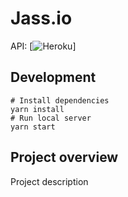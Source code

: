 # Jass.io

API: [![Heroku](http://heroku-badge.herokuapp.com/?app=jassio-api&style=flat)]

## Development

```
# Install dependencies
yarn install
# Run local server
yarn start
```

## Project overview

Project description
